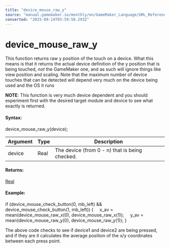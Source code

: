 ```yaml
---
title: "device_mouse_raw_y"
source: "manual.gamemaker.io/monthly/en/GameMaker_Language/GML_Reference/Game_Input/Device_Input/device_mouse_raw_y.htm"
converted: "2025-09-14T03:59:58.293Z"
---
```


# device\_mouse\_raw\_y

This function returns raw y position of the touch on a device. What this means is that it returns the actual device definition of the y position that is being touched, _not_ the GameMaker one, and as such will ignore things like view position and scaling. Note that the maximum number of device touches that can be detected will depend very much on the device being used and the OS it runs

**NOTE**: This function is very much device dependent and you should experiment first with the desired target module and device to see what exactly is returned.

#### Syntax:

device\_mouse\_raw\_y(device);

| Argument | Type | Description |
| --- | --- | --- |
| device | Real | The device (from 0 - n) that is being checked. |

#### Returns:

[Real](../../../GML_Overview/Data_Types.md)

#### Example:

if (device\_mouse\_check\_button(0, mb\_left) && device\_mouse\_check\_button(1, mb\_left))
{
    x\_av = mean(device\_mouse\_raw\_x(0), device\_mouse\_raw\_x(1));
    y\_av = mean(device\_mouse\_raw\_y(0), device\_mouse\_raw\_y(1));
}

The above code checks to see if device1 and device2 are being pressed, and if they are it calculates the average position of the x/y coordinates between each press point.